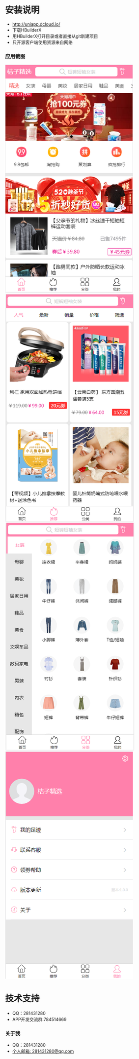 # 安装说明
* http://uniapp.dcloud.io/ 
* 下载HBuilderX 
* 用HBuilderX打开目录或者直接从git新建项目 
* 只开源客户端使用资源来自网络
### 应用截图

<img src="./screenshot/1.png">
<img src="./screenshot/2.png">
<img src="./screenshot/3.png">
<img src="./screenshot/4.png">

<br/>

# 技术支持
* QQ：281431280
* APP开发交流群:784514669
### 关于我
* QQ：281431280
* [个人邮箱: 281431280@qq.com](https://mail.qq.com/)

